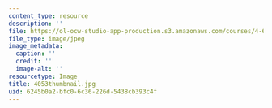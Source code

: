 ```yaml
---
content_type: resource
description: ''
file: https://ol-ocw-studio-app-production.s3.amazonaws.com/courses/4-614-religious-architecture-and-islamic-cultures-fall-2002/6245b0a2bfc06c36226d5438cb393c4f_4053thumbnail.jpg
file_type: image/jpeg
image_metadata:
  caption: ''
  credit: ''
  image-alt: ''
resourcetype: Image
title: 4053thumbnail.jpg
uid: 6245b0a2-bfc0-6c36-226d-5438cb393c4f
---
```


